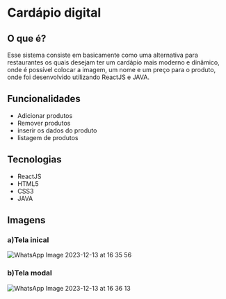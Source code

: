 # Cardápio digital

## O que é?
Esse sistema consiste em basicamente como uma alternativa para restaurantes os quais desejam ter um cardápio mais moderno e dinâmico, onde é possível colocar a imagem, um nome e um preço para o produto,
onde foi desenvolvido utilizando ReactJS e JAVA. <br>

## Funcionalidades
* Adicionar produtos
* Remover produtos
* inserir os dados do produto
* listagem de produtos

## Tecnologias
* ReactJS
* HTML5
* CSS3
* JAVA

## Imagens
### a)Tela inical
![WhatsApp Image 2023-12-13 at 16 35 56](https://github.com/juliohtm08/frontend-cardapio/assets/102925073/e4de59a8-ef59-430f-a955-033175ba1aca)

### b)Tela modal
![WhatsApp Image 2023-12-13 at 16 36 13](https://github.com/juliohtm08/frontend-cardapio/assets/102925073/ff5f4e61-a844-4011-972a-845d59fc5596)
